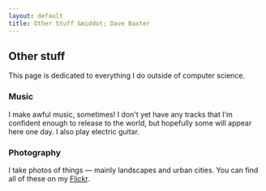```yaml
---
layout: default
title: Other Stuff &middot; Dave Baxter
---
```

## Other stuff

This page is dedicated to everything I do outside of computer science.

### Music

I make awful music, sometimes! I don't yet have any tracks that I'm confident enough to release to the world, but hopefully some will appear here one day. I also play electric guitar.

### Photography

I take photos of things &mdash; mainly landscapes and urban cities. You can find all of these on my [Flickr](https://www.flickr.com/photos/davejbax).